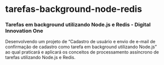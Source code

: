 # tarefas-background-node-redis

### Tarefas em background utilizando Node.js e Redis - Digital Innovation One

Desenvolvendo um projeto de “Cadastro de usuário e envio de e-mail de confirmação de cadastro como tarefa em background utilizando Node.js” ao qual praticará e aplicará os conceitos de processamento assíncrono de tarefas utilizando Node.js e Redis.


